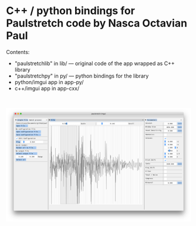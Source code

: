# C++ / python bindings for Paulstretch code by Nasca Octavian Paul

Contents:<br>
- "paulstretchlib" in lib/ — original code of the app wrapped as C++ library<br>
- "paulstretchpy" in py/ — python bindings for the library
- python/imgui app in app-py/<br>
- c++/imgui app in app-cxx/<br>
<br>

![screenshot](screenshot.png)
